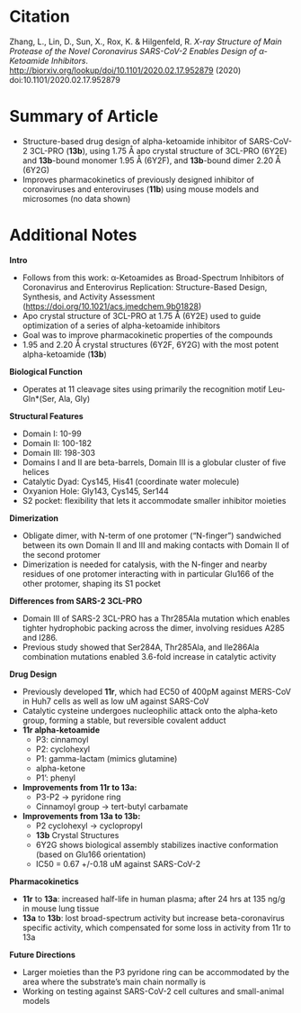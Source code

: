 # **Citation**
Zhang, L., Lin, D., Sun, X., Rox, K. & Hilgenfeld, R. *X-ray Structure of Main Protease of the Novel Coronavirus SARS-CoV-2 Enables Design of α-Ketoamide Inhibitors*. http://biorxiv.org/lookup/doi/10.1101/2020.02.17.952879 (2020) doi:10.1101/2020.02.17.952879

# **Summary of Article**
* Structure-based drug design of alpha-ketoamide inhibitor of SARS-CoV-2 3CL-PRO (**13b**), using 1.75 Å apo crystal structure of 3CL-PRO (6Y2E) and **13b**-bound monomer 1.95 Å (6Y2F), and **13b**-bound dimer 2.20 Å (6Y2G)
* Improves pharmacokinetics of previously designed inhibitor of coronaviruses and  enteroviruses (**11b**) using mouse models and microsomes (no data shown)

# **Additional Notes**
**Intro**
* Follows from this work: α-Ketoamides as Broad-Spectrum Inhibitors of Coronavirus and Enterovirus Replication: Structure-Based Design, Synthesis, and Activity Assessment (https://doi.org/10.1021/acs.jmedchem.9b01828)
* Apo crystal structure of 3CL-PRO at 1.75 Å (6Y2E) used to guide optimization of a series of alpha-ketoamide inhibitors
* Goal was to improve pharmacokinetic properties of the compounds
* 1.95 and 2.20 Å crystal structures (6Y2F, 6Y2G) with the most potent alpha-ketoamide (**13b**)

**Biological Function**
* Operates at 11 cleavage sites using primarily the recognition motif Leu-Gln*(Ser, Ala, Gly)

**Structural Features**
* Domain I: 10-99
* Domain II: 100-182
* Domain III: 198-303
* Domains I and II are beta-barrels, Domain III is a globular cluster of five helices
* Catalytic Dyad: Cys145, His41 (coordinate water molecule)
* Oxyanion Hole: Gly143, Cys145, Ser144
* S2 pocket: flexibility that lets it accommodate smaller inhibitor moieties

**Dimerization**
* Obligate dimer, with N-term of one protomer (“N-finger”) sandwiched between its own Domain II and III and making contacts with Domain II of the second protomer
* Dimerization is needed for catalysis, with the N-finger and nearby residues of one protomer interacting with in particular Glu166 of the other protomer, shaping its S1 pocket

**Differences from SARS-2 3CL-PRO**
* Domain III of SARS-2 3CL-PRO has a Thr285Ala mutation which enables tighter hydrophobic packing across the dimer, involving residues A285 and I286.
* Previous study showed that Ser284A, Thr285Ala, and Ile286Ala combination mutations enabled 3.6-fold increase in catalytic activity

**Drug Design**
* Previously developed **11r**, which had EC50 of 400pM against MERS-CoV in Huh7 cells as well as low uM against SARS-CoV
* Catalytic cysteine undergoes nucleophilic attack onto the alpha-keto group, forming a stable, but reversible covalent adduct
* **11r alpha-ketoamide**
  - P3: cinnamoyl
  - P2: cyclohexyl
  - P1: gamma-lactam (mimics glutamine)
  - alpha-ketone
  - P1’: phenyl
* **Improvements from 11r to 13a:**
  - P3-P2 → pyridone ring
  - Cinnamoyl group → tert-butyl carbamate
* **Improvements from 13a to 13b:**
  - P2 cyclohexyl → cyclopropyl
  - **13b** Crystal Structures
  - 6Y2G shows biological assembly stabilizes inactive conformation (based on Glu166 orientation)
  - IC50 = 0.67 +/-0.18 uM against SARS-CoV-2

**Pharmacokinetics**
* **11r** to **13a**: increased half-life in human plasma; after 24 hrs at 135 ng/g in mouse lung tissue
* **13a** to **13b**: lost broad-spectrum activity but increase beta-coronavirus specific activity, which compensated for some loss in activity from 11r to 13a

**Future Directions**
* Larger moieties than the P3 pyridone ring can be accommodated by the area where the substrate’s main chain normally is
* Working on testing against SARS-CoV-2 cell cultures and small-animal models
